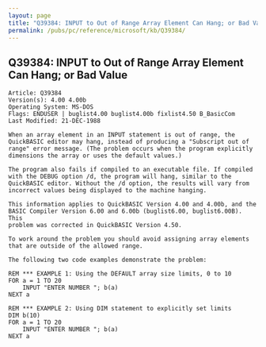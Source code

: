 ```yaml
---
layout: page
title: "Q39384: INPUT to Out of Range Array Element Can Hang; or Bad Value"
permalink: /pubs/pc/reference/microsoft/kb/Q39384/
---
```


## Q39384: INPUT to Out of Range Array Element Can Hang; or Bad Value

	Article: Q39384
	Version(s): 4.00 4.00b
	Operating System: MS-DOS
	Flags: ENDUSER | buglist4.00 buglist4.00b fixlist4.50 B_BasicCom
	Last Modified: 21-DEC-1988
	
	When an array element in an INPUT statement is out of range, the
	QuickBASIC editor may hang, instead of producing a "Subscript out of
	range" error message. (The problem occurs when the program explicitly
	dimensions the array or uses the default values.)
	
	The program also fails if compiled to an executable file. If compiled
	with the DEBUG option /d, the program will hang, similar to the
	QuickBASIC editor. Without the /d option, the results will vary from
	incorrect values being displayed to the machine hanging.
	
	This information applies to QuickBASIC Version 4.00 and 4.00b, and the
	BASIC Compiler Version 6.00 and 6.00b (buglist6.00, buglist6.00B). This
	problem was corrected in QuickBASIC Version 4.50.
	
	To work around the problem you should avoid assigning array elements
	that are outside of the allowed range.
	
	The following two code examples demonstrate the problem:
	
	REM *** EXAMPLE 1: Using the DEFAULT array size limits, 0 to 10
	FOR a = 1 TO 20
	    INPUT "ENTER NUMBER "; b(a)
	NEXT a
	
	REM *** EXAMPLE 2: Using DIM statement to explicitly set limits
	DIM b(10)
	FOR a = 1 TO 20
	    INPUT "ENTER NUMBER "; b(a)
	NEXT a
